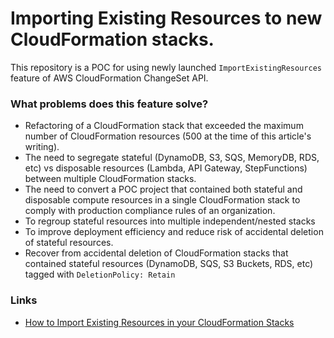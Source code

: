 # Importing Existing Resources to new CloudFormation stacks.

This repository is a POC for using newly launched `ImportExistingResources` feature of AWS CloudFormation ChangeSet API.

### What problems does this feature solve?

- Refactoring of a CloudFormation stack that exceeded the maximum number of CloudFormation resources (500 at the time of this article's writing).
- The need to segregate stateful (DynamoDB, S3, SQS, MemoryDB, RDS, etc) vs disposable resources (Lambda, API Gateway, StepFunctions) between multiple CloudFormation stacks.
- The need to convert a POC project that contained both stateful and disposable compute resources in a single CloudFormation stack to comply with production compliance rules of an organization.
- To regroup stateful resources into multiple independent/nested stacks
- To improve deployment efficiency and reduce risk of accidental deletion of stateful resources.
- Recover from accidental deletion of CloudFormation stacks that contained stateful resources (DynamoDB, SQS, S3 Buckets, RDS, etc) tagged with `DeletionPolicy: Retain`

### Links

- [How to Import Existing Resources in your CloudFormation Stacks](https://dev.to/aws-builders/how-to-import-existing-resources-in-your-cloudformation-stacks-1a4n)
